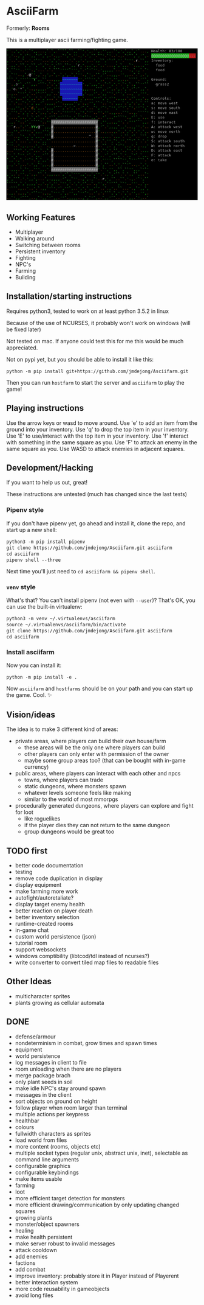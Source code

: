 # AsciiFarm

Formerly: **Rooms** 

This is a multiplayer ascii farming/fighting game.

![screenshot](screenshot.png)
<!-- why doesn't the screenshot get updated? -->

## Working Features

- Multiplayer
- Walking around
- Switching between rooms
- Persistent inventory
- Fighting 
- NPC's
- Farming
- Building

## Installation/starting instructions

Requires python3, tested to work on at least python 3.5.2 in linux

Because of the use of NCURSES, it probably won't work on windows (will be fixed later)

Not tested on mac. If anyone could test this for me this would be much appreciated.

Not on pypi yet, but you should be able to install it like this:

    python -m pip install git+https://github.com/jmdejong/Asciifarm.git

Then you can run `hostfarm` to start the server and `asciifarm` to play the
game!

## Playing instructions

Use the arrow keys or wasd to move around.
Use 'e' to add an item from the ground into your inventory.
Use 'q' to drop the top item in your inventory.
Use 'E' to use/interact with the top item in your inventory.
Use 'f' interact with something in the same square as you.
Use 'F' to attack an enemy in the same square as you.
Use WASD to attack enemies in adjacent squares.


## Development/Hacking

If you want to help us out, great!

These instructions are untested (much has changed since the last tests)

### Pipenv style

If you don't have pipenv yet, go ahead and install it, clone the repo, and
start up a new shell:

    python3 -m pip install pipenv
    git clone https://github.com/jmdejong/Asciifarm.git asciifarm
    cd asciifarm
    pipenv shell --three

Next time you'll just need to `cd asciifarm && pipenv shell`.

### `venv` style

What's that? You can't install pipenv (not even with `--user`)? That's OK, you
can use the built-in virtualenv:

    python3 -m venv ~/.virtualenvs/asciifarm
    source ~/.virtualenvs/asciifarm/bin/activate
    git clone https://github.com/jmdejong/Asciifarm.git asciifarm
    cd asciifarm

### Install asciifarm

Now you can install it:

    python -m pip install -e .

Now `asciifarm` and `hostfarms` should be on your path and you can start up the
game. Cool. :sparkles:


## Vision/ideas

The idea is to make 3 different kind of areas:

- private areas, where players can build their own house/farm
  * these areas will be the only one where players can build
  * other players can only enter with permission of the owner
  * maybe some group areas too? (that can be bought with in-game currency)
- public areas, where players can interact with each other and npcs
  * towns, where players can trade
  * static dungeons, where monsters spawn
  * whatever levels someone feels like making
  * similar to the world of most mmorpgs
- procedurally generated dungeons, where players can explore and fight for loot
  * like roguelikes
  * if the player dies they can not return to the same dungeon
  * group dungeons would be great too

## TODO first

- better code documentation
- testing
- remove code duplication in display
- display equipment
- make farming more work
- autofight/autoretaliate?
- display target enemy health
- better reaction on player death
- better inventory selection
- runtime-created rooms
- in-game chat
- custom world persistence (json)
- tutorial room
- support websockets
- windows comptibility (libtcod/tdl instead of ncurses?)
- write converter to convert tiled map files to readable files

## Other Ideas

- multicharacter sprites
- plants growing as cellular automata

## DONE

- defense/armour
- nondeterminism in combat, grow times and spawn times
- equipment
- world persistence
- log messages in client to file
- room unloading when there are no players
- merge package brach
- only plant seeds in soil
- make idle NPC's stay around spawn
- messages in the client
- sort objects on ground on height
- follow player when room larger than terminal
- multiple actions per keypress
- healthbar
- colours
- fullwidth characters as sprites
- load world from files
- more content (rooms, objects etc)
- multiple socket types (regular unix, abstract unix, inet), selectable as command line arguments
- configurable graphics
- configurable keybindings
- make items usable
- farming
- loot
- more efficient target detection for monsters
- more efficient drawing/communication by only updating changed squares
- growing plants
- monster/object spawners
- healing
- make health persistent
- make server robust to invalid messages
- attack cooldown
- add enemies
- factions
- add combat
- improve inventory: probably store it in Player instead of Playerent
- better interaction system
- more code reusability in gameobjects
- avoid long files
